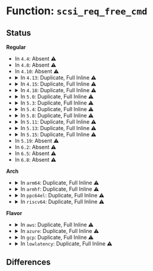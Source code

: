 # Function: <code>scsi_req_free_cmd</code>

## Status
<b>Regular</b>
<ul>
<li>
In <code>4.4</code>: Absent ⚠️
</li>
<li>
In <code>4.8</code>: Absent ⚠️
</li>
<li>
In <code>4.10</code>: Absent ⚠️
</li>
<li>
<details>
<summary>In <code>4.13</code>: Duplicate, Full Inline ⚠️</summary>

**Collision:** Static Duplication

**Inline:** Full

**Transformation:** False

**Instances:**

```
In block/scsi_ioctl.c (ffffffff81443956)
Location: include/scsi/scsi_request.h:24
Inline: True
Inline callers:
  - block/scsi_ioctl.c:sg_io
```
```
In block/bsg.c (ffffffff814441f5)
Location: include/scsi/scsi_request.h:24
Inline: True
Inline callers:
  - block/bsg.c:blk_complete_sgv4_hdr_rq
```
```
In drivers/scsi/sg.c (ffffffff8166175d)
Location: include/scsi/scsi_request.h:24
Inline: True
Inline callers:
  - drivers/scsi/sg.c:sg_finish_rem_req
  - drivers/scsi/sg.c:sg_rq_end_io
```
</details>
</li>
<li>
<details>
<summary>In <code>4.15</code>: Duplicate, Full Inline ⚠️</summary>

**Collision:** Static Duplication

**Inline:** Full

**Transformation:** False

**Instances:**

```
In block/scsi_ioctl.c (ffffffff814703e3)
Location: include/scsi/scsi_request.h:25
Inline: True
Inline callers:
  - block/scsi_ioctl.c:sg_io
```
```
In block/bsg.c (ffffffff81470aa5)
Location: include/scsi/scsi_request.h:25
Inline: True
Inline callers:
  - block/bsg.c:blk_complete_sgv4_hdr_rq
```
```
In drivers/scsi/sg.c (ffffffff816ca8bd)
Location: include/scsi/scsi_request.h:25
Inline: True
Inline callers:
  - drivers/scsi/sg.c:sg_finish_rem_req
  - drivers/scsi/sg.c:sg_rq_end_io
```
</details>
</li>
<li>
<details>
<summary>In <code>4.18</code>: Duplicate, Full Inline ⚠️</summary>

**Collision:** Static Duplication

**Inline:** Full

**Transformation:** False

**Instances:**

```
In block/scsi_ioctl.c (ffffffff814a4564)
Location: include/scsi/scsi_request.h:25
Inline: True
Inline callers:
  - block/scsi_ioctl.c:sg_io
```
```
In block/bsg.c (ffffffff814a4c35)
Location: include/scsi/scsi_request.h:25
Inline: True
Inline callers:
  - block/bsg.c:bsg_scsi_free_rq
```
```
In drivers/scsi/sg.c (ffffffff817071ad)
Location: include/scsi/scsi_request.h:25
Inline: True
Inline callers:
  - drivers/scsi/sg.c:sg_finish_rem_req
  - drivers/scsi/sg.c:sg_rq_end_io
```
</details>
</li>
<li>
<details>
<summary>In <code>5.0</code>: Duplicate, Full Inline ⚠️</summary>

**Collision:** Static Duplication

**Inline:** Full

**Transformation:** False

**Instances:**

```
In block/scsi_ioctl.c (ffffffff814befbf)
Location: include/scsi/scsi_request.h:25
Inline: True
Inline callers:
  - block/scsi_ioctl.c:sg_io
```
```
In block/bsg.c (ffffffff814bf6f5)
Location: include/scsi/scsi_request.h:25
Inline: True
Inline callers:
  - block/bsg.c:bsg_scsi_free_rq
```
```
In drivers/scsi/sg.c (ffffffff81729ced)
Location: include/scsi/scsi_request.h:25
Inline: True
Inline callers:
  - drivers/scsi/sg.c:sg_finish_rem_req
  - drivers/scsi/sg.c:sg_rq_end_io
```
</details>
</li>
<li>
<details>
<summary>In <code>5.3</code>: Duplicate, Full Inline ⚠️</summary>

**Collision:** Static Duplication

**Inline:** Full

**Transformation:** False

**Instances:**

```
In block/scsi_ioctl.c (ffffffff814ed557)
Location: include/scsi/scsi_request.h:25
Inline: True
Inline callers:
  - block/scsi_ioctl.c:sg_io
```
```
In block/bsg.c (ffffffff814edf45)
Location: include/scsi/scsi_request.h:25
Inline: True
Inline callers:
  - block/bsg.c:bsg_scsi_free_rq
```
```
In drivers/scsi/sg.c (ffffffff8176539d)
Location: include/scsi/scsi_request.h:25
Inline: True
Inline callers:
  - drivers/scsi/sg.c:sg_finish_rem_req
  - drivers/scsi/sg.c:sg_rq_end_io
```
</details>
</li>
<li>
<details>
<summary>In <code>5.4</code>: Duplicate, Full Inline ⚠️</summary>

**Collision:** Static Duplication

**Inline:** Full

**Transformation:** False

**Instances:**

```
In block/scsi_ioctl.c (ffffffff81506997)
Location: include/scsi/scsi_request.h:25
Inline: True
Inline callers:
  - block/scsi_ioctl.c:sg_io
```
```
In block/bsg.c (ffffffff81507395)
Location: include/scsi/scsi_request.h:25
Inline: True
Inline callers:
  - block/bsg.c:bsg_scsi_free_rq
```
```
In drivers/scsi/sg.c (ffffffff8178938d)
Location: include/scsi/scsi_request.h:25
Inline: True
Inline callers:
  - drivers/scsi/sg.c:sg_finish_rem_req
  - drivers/scsi/sg.c:sg_rq_end_io
```
</details>
</li>
<li>
<details>
<summary>In <code>5.8</code>: Duplicate, Full Inline ⚠️</summary>

**Collision:** Static Duplication

**Inline:** Full

**Transformation:** False

**Instances:**

```
In block/scsi_ioctl.c (ffffffff815677f9)
Location: include/scsi/scsi_request.h:25
Inline: True
Inline callers:
  - block/scsi_ioctl.c:sg_io
```
```
In block/bsg.c (ffffffff81568585)
Location: include/scsi/scsi_request.h:25
Inline: True
Inline callers:
  - block/bsg.c:bsg_scsi_free_rq
```
```
In drivers/scsi/sg.c (ffffffff8184c9fd)
Location: include/scsi/scsi_request.h:25
Inline: True
Inline callers:
  - drivers/scsi/sg.c:sg_finish_rem_req
  - drivers/scsi/sg.c:sg_rq_end_io
```
</details>
</li>
<li>
<details>
<summary>In <code>5.11</code>: Duplicate, Full Inline ⚠️</summary>

**Collision:** Static Duplication

**Inline:** Full

**Transformation:** False

**Instances:**

```
In block/scsi_ioctl.c (ffffffff81582520)
Location: include/scsi/scsi_request.h:25
Inline: True
Inline callers:
  - block/scsi_ioctl.c:sg_io
```
```
In block/bsg.c (ffffffff81582ec5)
Location: include/scsi/scsi_request.h:25
Inline: True
Inline callers:
  - block/bsg.c:bsg_scsi_free_rq
```
```
In drivers/scsi/sg.c (ffffffff8185ce1d)
Location: include/scsi/scsi_request.h:25
Inline: True
Inline callers:
  - drivers/scsi/sg.c:sg_finish_rem_req
  - drivers/scsi/sg.c:sg_rq_end_io
```
</details>
</li>
<li>
<details>
<summary>In <code>5.13</code>: Duplicate, Full Inline ⚠️</summary>

**Collision:** Static Duplication

**Inline:** Full

**Transformation:** False

**Instances:**

```
In block/scsi_ioctl.c (ffffffff81589474)
Location: include/scsi/scsi_request.h:25
Inline: True
Inline callers:
  - block/scsi_ioctl.c:sg_io
```
```
In block/bsg.c (ffffffff81589cf5)
Location: include/scsi/scsi_request.h:25
Inline: True
Inline callers:
  - block/bsg.c:bsg_scsi_free_rq
```
```
In drivers/scsi/sg.c (ffffffff8183fd0d)
Location: include/scsi/scsi_request.h:25
Inline: True
Inline callers:
  - drivers/scsi/sg.c:sg_finish_rem_req
  - drivers/scsi/sg.c:sg_rq_end_io
```
</details>
</li>
<li>
<details>
<summary>In <code>5.15</code>: Duplicate, Full Inline ⚠️</summary>

**Collision:** Static Duplication

**Inline:** Full

**Transformation:** False

**Instances:**

```
In drivers/scsi/scsi_ioctl.c (ffffffff818aef2d)
Location: include/scsi/scsi_request.h:25
Inline: True
Inline callers:
  - drivers/scsi/scsi_ioctl.c:sg_io
```
```
In drivers/scsi/scsi_bsg.c (ffffffff818c0ce5)
Location: include/scsi/scsi_request.h:25
Inline: True
Inline callers:
  - drivers/scsi/scsi_bsg.c:scsi_bsg_sg_io_fn
```
```
In drivers/scsi/sg.c (ffffffff818cc5bd)
Location: include/scsi/scsi_request.h:25
Inline: True
Inline callers:
  - drivers/scsi/sg.c:sg_finish_rem_req
  - drivers/scsi/sg.c:sg_rq_end_io
```
</details>
</li>
<li>
In <code>5.19</code>: Absent ⚠️
</li>
<li>
In <code>6.2</code>: Absent ⚠️
</li>
<li>
In <code>6.5</code>: Absent ⚠️
</li>
<li>
In <code>6.8</code>: Absent ⚠️
</li>
</ul>
<b>Arch</b>
<ul>
<li>
<details>
<summary>In <code>arm64</code>: Duplicate, Full Inline ⚠️</summary>

**Collision:** Static Duplication

**Inline:** Full

**Transformation:** False

**Instances:**

```
In block/scsi_ioctl.c (ffff8000106080fc)
Location: include/scsi/scsi_request.h:25
Inline: True
Inline callers:
  - block/scsi_ioctl.c:sg_io
```
```
In block/bsg.c (ffff800010609748)
Location: include/scsi/scsi_request.h:25
Inline: True
Inline callers:
  - block/bsg.c:bsg_scsi_free_rq
```
```
In drivers/scsi/sg.c (ffff80001098edf0)
Location: include/scsi/scsi_request.h:25
Inline: True
Inline callers:
  - drivers/scsi/sg.c:sg_finish_rem_req
  - drivers/scsi/sg.c:sg_rq_end_io
```
</details>
</li>
<li>
<details>
<summary>In <code>armhf</code>: Duplicate, Full Inline ⚠️</summary>

**Collision:** Static Duplication

**Inline:** Full

**Transformation:** False

**Instances:**

```
In block/scsi_ioctl.c (c07b3fec)
Location: include/scsi/scsi_request.h:25
Inline: True
Inline callers:
  - block/scsi_ioctl.c:sg_io
```
```
In block/bsg.c (c07b4c44)
Location: include/scsi/scsi_request.h:25
Inline: True
Inline callers:
  - block/bsg.c:bsg_scsi_free_rq
```
```
In drivers/scsi/sg.c (c0a61124)
Location: include/scsi/scsi_request.h:25
Inline: True
Inline callers:
  - drivers/scsi/sg.c:sg_finish_rem_req
  - drivers/scsi/sg.c:sg_rq_end_io
```
</details>
</li>
<li>
<details>
<summary>In <code>ppc64el</code>: Duplicate, Full Inline ⚠️</summary>

**Collision:** Static Duplication

**Inline:** Full

**Transformation:** False

**Instances:**

```
In block/scsi_ioctl.c (c0000000007a4bb0)
Location: include/scsi/scsi_request.h:25
Inline: True
Inline callers:
  - block/scsi_ioctl.c:sg_io
```
```
In block/bsg.c (c0000000007a5d30)
Location: include/scsi/scsi_request.h:25
Inline: True
Inline callers:
  - block/bsg.c:bsg_scsi_free_rq
```
```
In drivers/scsi/sg.c (c000000000a50e54)
Location: include/scsi/scsi_request.h:25
Inline: True
Inline callers:
  - drivers/scsi/sg.c:sg_finish_rem_req
  - drivers/scsi/sg.c:sg_rq_end_io
```
</details>
</li>
<li>
<details>
<summary>In <code>riscv64</code>: Duplicate, Full Inline ⚠️</summary>

**Collision:** Static Duplication

**Inline:** Full

**Transformation:** False

**Instances:**

```
In block/scsi_ioctl.c (ffffffe0004427e4)
Location: include/scsi/scsi_request.h:25
Inline: True
Inline callers:
  - block/scsi_ioctl.c:sg_io
```
```
In block/bsg.c (ffffffe0004430ac)
Location: include/scsi/scsi_request.h:25
Inline: True
Inline callers:
  - block/bsg.c:bsg_scsi_free_rq
```
```
In drivers/scsi/sg.c (ffffffe0005f3034)
Location: include/scsi/scsi_request.h:25
Inline: True
Inline callers:
  - drivers/scsi/sg.c:sg_finish_rem_req
  - drivers/scsi/sg.c:sg_rq_end_io
```
</details>
</li>
</ul>
<b>Flavor</b>
<ul>
<li>
<details>
<summary>In <code>aws</code>: Duplicate, Full Inline ⚠️</summary>

**Collision:** Static Duplication

**Inline:** Full

**Transformation:** False

**Instances:**

```
In block/scsi_ioctl.c (ffffffff814fef77)
Location: include/scsi/scsi_request.h:25
Inline: True
Inline callers:
  - block/scsi_ioctl.c:sg_io
```
```
In block/bsg.c (ffffffff814ff975)
Location: include/scsi/scsi_request.h:25
Inline: True
Inline callers:
  - block/bsg.c:bsg_scsi_free_rq
```
```
In drivers/scsi/sg.c (ffffffff8173da7d)
Location: include/scsi/scsi_request.h:25
Inline: True
Inline callers:
  - drivers/scsi/sg.c:sg_finish_rem_req
  - drivers/scsi/sg.c:sg_rq_end_io
```
</details>
</li>
<li>
<details>
<summary>In <code>azure</code>: Duplicate, Full Inline ⚠️</summary>

**Collision:** Static Duplication

**Inline:** Full

**Transformation:** False

**Instances:**

```
In block/scsi_ioctl.c (ffffffff814ef487)
Location: include/scsi/scsi_request.h:25
Inline: True
Inline callers:
  - block/scsi_ioctl.c:sg_io
```
```
In block/bsg.c (ffffffff814efe85)
Location: include/scsi/scsi_request.h:25
Inline: True
Inline callers:
  - block/bsg.c:bsg_scsi_free_rq
```
```
In drivers/scsi/sg.c (ffffffff8171f71d)
Location: include/scsi/scsi_request.h:25
Inline: True
Inline callers:
  - drivers/scsi/sg.c:sg_finish_rem_req
  - drivers/scsi/sg.c:sg_rq_end_io
```
</details>
</li>
<li>
<details>
<summary>In <code>gcp</code>: Duplicate, Full Inline ⚠️</summary>

**Collision:** Static Duplication

**Inline:** Full

**Transformation:** False

**Instances:**

```
In block/scsi_ioctl.c (ffffffff814fb007)
Location: include/scsi/scsi_request.h:25
Inline: True
Inline callers:
  - block/scsi_ioctl.c:sg_io
```
```
In block/bsg.c (ffffffff814fba05)
Location: include/scsi/scsi_request.h:25
Inline: True
Inline callers:
  - block/bsg.c:bsg_scsi_free_rq
```
```
In drivers/scsi/sg.c (ffffffff8177e20d)
Location: include/scsi/scsi_request.h:25
Inline: True
Inline callers:
  - drivers/scsi/sg.c:sg_finish_rem_req
  - drivers/scsi/sg.c:sg_rq_end_io
```
</details>
</li>
<li>
<details>
<summary>In <code>lowlatency</code>: Duplicate, Full Inline ⚠️</summary>

**Collision:** Static Duplication

**Inline:** Full

**Transformation:** False

**Instances:**

```
In block/scsi_ioctl.c (ffffffff815140b7)
Location: include/scsi/scsi_request.h:25
Inline: True
Inline callers:
  - block/scsi_ioctl.c:sg_io
```
```
In block/bsg.c (ffffffff81514ab5)
Location: include/scsi/scsi_request.h:25
Inline: True
Inline callers:
  - block/bsg.c:bsg_scsi_free_rq
```
```
In drivers/scsi/sg.c (ffffffff8179801d)
Location: include/scsi/scsi_request.h:25
Inline: True
Inline callers:
  - drivers/scsi/sg.c:sg_finish_rem_req
  - drivers/scsi/sg.c:sg_rq_end_io
```
</details>
</li>
</ul>

## Differences
